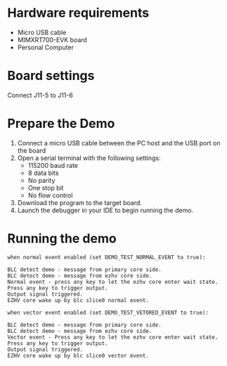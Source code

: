 Hardware requirements
=====================
- Micro USB cable
- MIMXRT700-EVK board
- Personal Computer

Board settings
============ 
Connect J11-5 to J11-6

Prepare the Demo
===============
1.  Connect a micro USB cable between the PC host and the USB port on the board
2.  Open a serial terminal with the following settings:
    - 115200 baud rate
    - 8 data bits
    - No parity
    - One stop bit
    - No flow control
3.  Download the program to the target board.
4.  Launch the debugger in your IDE to begin running the demo.

Running the demo
================
~~~~~~~~~~~~~~~~~~~~~~~~~~~~~
when normal event enabled (set DEMO_TEST_NORMAL_EVENT to true):

BLC detect demo - message from primary core side.
BLC detect demo - message from ezhv core side.
Normal event - press any key to let the ezhv core enter wait state.
Press any key to trigger output.
Output signal triggered.
EZHV core wake up by blc slice0 normal event.

when vector event enabled (set DEMO_TEST_VETORED_EVENT to true):

BLC detect demo - message from primary core side.
BLC detect demo - message from ezhv core side.
Vector event - Press any key to let the ezhv core enter wait state.
Press any key to trigger output.
Output signal triggered.
EZHV core wake up by blc slice0 vector event.
~~~~~~~~~~~~~~~~~~~~~~~~~~~~~
